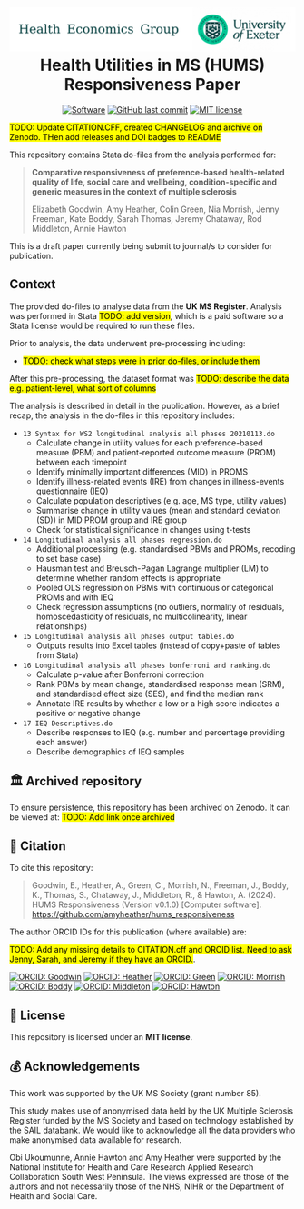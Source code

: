 <h1 align="center">
  <br>
    <a href="https://medicine.exeter.ac.uk/health-community/research/healtheconomics/"><img src="https://raw.githubusercontent.com/amyheather/hums_responsiveness/main/images/exeter_economics.png" alt="Health Economics Group, University of Exeter"></a>
  <br>
  Health Utilities in MS (HUMS) Responsiveness Paper
  <br>
</h1>

<p align="center">
    <a target="_blank" href="https://www.stata.com/"><img src="https://img.shields.io/badge/software-Stata-239120" alt="Software"/></a>
    <a href="#"><img src="https://img.shields.io/github/last-commit/amyheather/hums_responsiveness" alt="GitHub last commit" /></a>
    <a target="_blank" href="https://github.com/amyheather/hums_responsiveness/blob/main/LICENSE"><img src="https://img.shields.io/badge/license-MIT-blue.svg" alt="MIT license"/></a>
</p>

<mark>TODO: Update CITATION.CFF, created CHANGELOG and archive on Zenodo. THen add releases and DOI badges to README</mark>

This repository contains Stata do-files from the analysis performed for:

> **Comparative responsiveness of preference-based health-related quality of life, social care and wellbeing, condition-specific and generic measures in the context of multiple sclerosis**
> 
> Elizabeth Goodwin, Amy Heather, Colin Green, Nia Morrish, Jenny Freeman, Kate Boddy, Sarah Thomas, Jeremy Chataway, Rod Middleton, Annie Hawton

This is a draft paper currently being submit to journal/s to consider for publication.

## Context

The provided do-files to analyse data from the **UK MS Register**. Analysis was performed in Stata <mark>TODO: add version</mark>, which is a paid software so a Stata license would be required to run these files.

Prior to analysis, the data underwent pre-processing including:

* <mark>TODO: check what steps were in prior do-files, or include them</mark>

After this pre-processing, the dataset format was <mark>TODO: describe the data e.g. patient-level, what sort of columns</mark>

The analysis is described in detail in the publication. However, as a brief recap, the analysis in the do-files in this repository includes:

* `13 Syntax for WS2 longitudinal analysis all phases 20210113.do`
  * Calculate change in utility values for each preference-based measure (PBM) and patient-reported outcome measure (PROM) between each timepoint
  * Identify minimally important differences (MID) in PROMS
  * Identify illness-related events (IRE) from changes in illness-events questionnaire (IEQ)
  * Calculate population descriptives (e.g. age, MS type, utility values)
  * Summarise change in utility values (mean and standard deviation (SD)) in MID PROM group and IRE group 
  * Check for statistical significance in changes using t-tests
* `14 Longitudinal analysis all phases regression.do`
  * Additional processing (e.g. standardised PBMs and PROMs, recoding to set base case)
  * Hausman test and Breusch-Pagan Lagrange multiplier (LM) to determine whether random effects is appropriate
  * Pooled OLS regression on PBMs with continuous or categorical PROMs and with IEQ
  * Check regression assumptions (no outliers, normality of residuals, homoscedasticity of residuals, no multicolinearity, linear relationships)
* `15 Longitudinal analysis all phases output tables.do`
  * Outputs results into Excel tables (instead of copy+paste of tables from Stata)
* `16 Longitudinal analysis all phases bonferroni and ranking.do`
  * Calculate p-value after Bonferroni correction
  * Rank PBMs by mean change, standardised response mean (SRM), and standardised effect size (SES), and find the median rank
  * Annotate IRE results by whether a low or a high score indicates a positive or negative change
* `17 IEQ Descriptives.do`
  * Describe responses to IEQ (e.g. number and percentage providing each answer)
  * Describe demographics of IEQ samples

## 🏛️ Archived repository

To ensure persistence, this repository has been archived on Zenodo. It can be viewed at: <mark>TODO: Add link once archived</mark>

## 📝 Citation

To cite this repository:

<!--TODO: Update with each new version-->
> Goodwin, E., Heather, A., Green, C., Morrish, N., Freeman, J., Boddy, K., Thomas, S., Chataway, J., Middleton, R., & Hawton, A. (2024). HUMS Responsiveness (Version v0.1.0) [Computer software]. https://github.com/amyheather/hums_responsiveness

The author ORCID IDs for this publication (where available) are:

<mark>TODO: Add any missing details to CITATION.cff and ORCID list. Need to ask Jenny, Sarah, and Jeremy if they have an ORCID.</mark>.

[![ORCID: Goodwin](https://img.shields.io/badge/Elizabeth_Goodwin-0000--0003--1351--9170-brightgreen)](https://orcid.org/0000-0003-1351-9170)
[![ORCID: Heather](https://img.shields.io/badge/Amy_Heather-0000--0002--6596--3479-brightgreen)](https://orcid.org/0000-0002-6596-3479)
[![ORCID: Green](https://img.shields.io/badge/Colin_Green-0000--0001--6140--1287-brightgreen)](https://orcid.org/0000-0001-6140-1287)
[![ORCID: Morrish](https://img.shields.io/badge/Nia_Morrish-0000--0002--7206--4957-brightgreen)](https://orcid.org/0000-0002-7206-4957)
[![ORCID: Boddy](https://img.shields.io/badge/Kate_Boddy-0000--0001--9135--5488-brightgreen)](https://orcid.org/0000-0001-9135-5488)
[![ORCID: Middleton](https://img.shields.io/badge/Rod_Middleton-0000--0002--2130--4420-brightgreen)](https://orcid.org/0000-0002-2130-4420)
[![ORCID: Hawton](https://img.shields.io/badge/Annie_Hawton-0000--0002--1336--5899-brightgreen)](https://orcid.org/0000-0002-1336-5899)

## 📜 License

This repository is licensed under an **MIT license**.

## 💰 Acknowledgements

<!--TODO: Confirm whether these are the correct funding and MSRegister acknowledgements statements-->

This work was supported by the UK MS Society (grant number 85).

This study makes use of anonymised data held by the UK Multiple Sclerosis Register funded by the MS Society and based on technology established by the SAIL databank. We would like to acknowledge all the data providers who make anonymised data available for research.

Obi Ukoumunne, Annie Hawton and Amy Heather were supported by the National Institute for Health and Care Research Applied Research Collaboration South West Peninsula. The views expressed are those of the authors and not necessarily those of the NHS, NIHR or the Department of Health and Social Care.

